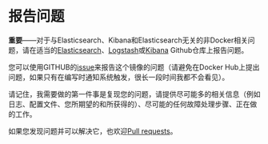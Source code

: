 # 报告问题

**重要**——对于与Elasticsearch、Kibana和Elasticsearch无关的非Docker相关问题，请在适当的[Elasticsearch](https://github.com/elastic/elasticsearch)、[Logstash](https://github.com/elastic/logstash)或[Kibana](https://github.com/elastic/kibana) Github仓库上报告问题。

您可以使用GITHUB的[issue](https://github.com/spujadas/elk-docker/issues)来报告这个镜像的问题（请避免在Docker Hub上提出问题，如果只有在编写时通知系统触发，很长一段时间我都不会看见）。

请记住，我需要做的第一件事是复现您的问题，请提供尽可能多的相关信息（例如日志、配置文件、您所期望的和所获得的）、尽可能的任何故障处理步骤、正在做的工作。

如果您发现问题并可以解决它，也欢迎[Pull requests](https://github.com/spujadas/elk-docker/pulls)。